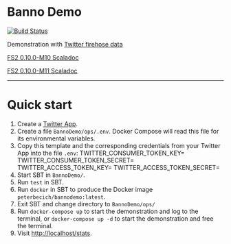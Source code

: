 # Banno Demo

[![Build Status](https://travis-ci.org/peterbecich/BannoDemo.svg?branch=master)](https://travis-ci.org/peterbecich/BannoDemo)

Demonstration with [Twitter firehose data](https://developer.twitter.com/en/docs/tweets/sample-realtime/overview/GET_statuse_sample)


[FS2 0.10.0-M10 Scaladoc](https://oss.sonatype.org/service/local/repositories/releases/archive/co/fs2/fs2-core_2.12/0.10.0-M10/fs2-core_2.12-0.10.0-M10-javadoc.jar/!/fs2/index.html)

[FS2 0.10.0-M11 Scaladoc](https://oss.sonatype.org/service/local/repositories/releases/archive/co/fs2/fs2-core_2.12/0.10.0-M11/fs2-core_2.12-0.10.0-M11-javadoc.jar/!/fs2/index.html)


------------
# Quick start

1. Create a [Twitter App](https://apps.twitter.com/).
1. Create a file `BannoDemo/ops/.env`.  Docker Compose will read this file for its environmental variables.
1. Copy this template and the corresponding credentials from your Twitter App into the file `.env`:
	TWITTER_CONSUMER_TOKEN_KEY=
	TWITTER_CONSUMER_TOKEN_SECRET=
	TWITTER_ACCESS_TOKEN_KEY=
	TWITTER_ACCESS_TOKEN_SECRET=
1. Start SBT in `BannoDemo/`.
1. Run `test` in SBT.
1. Run `docker` in SBT to produce the Docker image `peterbecich/bannodemo:latest`.
1. Exit SBT and change directory to `BannoDemo/ops/`
1. Run `docker-compose up` to start the demonstration and log to the terminal, or `docker-compose up -d` to start the demonstration and free the terminal.
1. Visit [http://localhost/stats](http://localhost/stats).
